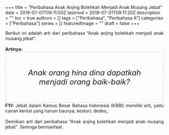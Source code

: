 +++
title = "Peribahasa Anak Anjing Bolehkah Menjadi Anak Musang Jebat"
date = 2019-07-01T09:11:00Z
lastmod = 2019-07-01T09:11:20Z
description = ""
toc = true
authors = []
tags = ["Peribahasa", "Peribahasa A"]
categories = ["Peribahasa"]
series = []
featuredImage = ""
draft = false
+++

<div dir="ltr" style="text-align: left;" trbidi="on"><div style="text-align: justify;">Berikut ini adalah arti dari peribahasa “Anak anjing bolehkah menjadi anak musang jebat”.</div><br /><div style="text-align: justify;"><b>Artinya:</b></div><div style="border: 2px dashed #ddd; font-size: 24px; height: auto; margin: 0 auto; padding: 50px; text-align: center; width: auto;"><i>Anak orang hina dina dapatkah menjadi orang baik-baik?</i></div><div style="text-align: justify;"><b>FYI:</b> Jebat dalam Kamus Besar Bahasa Indonesia (KBBI) memiliki arti, yaitu cairan kental yang harum baunya; kesturi; dedes;.<br /><br /></div><div style="text-align: justify;">Demikian arti dari peribahasa "Anak anjing bolehkah menjadi anak musang jebat". Semoga bermanfaat.</div></div>
